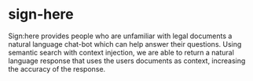 # sign-here
Sign:here provides people who are unfamiliar with legal documents a natural language chat-bot which can help answer their questions. 
Using semantic search with context injection, we are able to return a natural language response that uses the users documents as context, 
increasing the accuracy of the response. 
